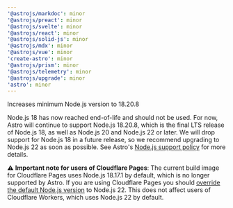 ```yaml
---
'@astrojs/markdoc': minor
'@astrojs/preact': minor
'@astrojs/svelte': minor
'@astrojs/react': minor
'@astrojs/solid-js': minor
'@astrojs/mdx': minor
'@astrojs/vue': minor
'create-astro': minor
'@astrojs/prism': minor
'@astrojs/telemetry': minor
'@astrojs/upgrade': minor
'astro': minor
---
```


Increases minimum Node.js version to 18.20.8

Node.js 18 has now reached end-of-life and should not be used. For now, Astro will continue to support Node.js 18.20.8, which is the final LTS release of Node.js 18, as well as Node.js 20 and Node.js 22 or later. We will drop support for Node.js 18 in a future release, so we recommend upgrading to Node.js 22 as soon as possible. See Astro's [Node.js support policy](https://docs.astro.build/en/upgrade-astro/#support) for more details.

:warning: **Important note for users of Cloudflare Pages**: The current build image for Cloudflare Pages uses Node.js 18.17.1 by default, which is no longer supported by Astro. If you are using Cloudflare Pages you should [override the default Node.js version](https://developers.cloudflare.com/pages/configuration/build-image/#override-default-versions) to Node.js 22. This does not affect users of Cloudflare Workers, which uses Node.js 22 by default.
